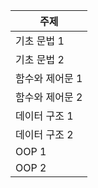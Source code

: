 | 주제            |
| --------------- |
| 기초 문법 1     |
| 기초 문법 2     |
| 함수와 제어문 1 |
| 함수와 제어문 2 |
| 데이터 구조 1   |
| 데이터 구조 2   |
| OOP 1          |
| OOP 2          |
